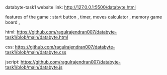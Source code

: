 databyte-task1
website link:  http://127.0.0.1:5500/databyte.html

features of the game :
start button ,
timer,
moves calculator ,
memory game board ,

html:
https://github.com/ragulrajendran007/databyte-task1/blob/main/databyte.html

css:
https://github.com/ragulrajendran007/databyte-task1/blob/main/databyte.css

jscript:
https://github.com/ragulrajendran007/databyte-task1/blob/main/databyte.js
